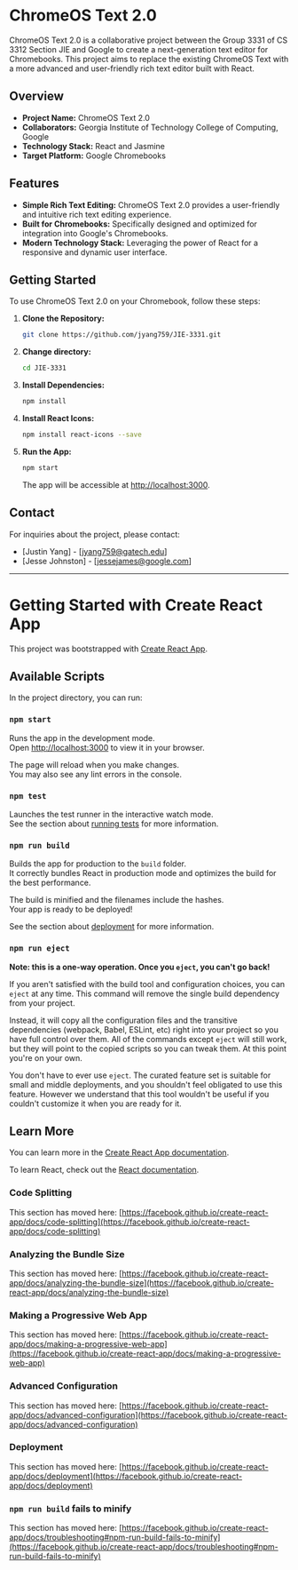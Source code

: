 # ChromeOS Text 2.0

ChromeOS Text 2.0 is a collaborative project between the Group 3331 of CS 3312 Section JIE and Google to create a next-generation text editor for Chromebooks. This project aims to replace the existing ChromeOS Text with a more advanced and user-friendly rich text editor built with React.

## Overview

- **Project Name:** ChromeOS Text 2.0
- **Collaborators:** Georgia Institute of Technology College of Computing, Google
- **Technology Stack:** React and Jasmine
- **Target Platform:** Google Chromebooks

## Features

- **Simple Rich Text Editing:** ChromeOS Text 2.0 provides a user-friendly and intuitive rich text editing experience.
- **Built for Chromebooks:** Specifically designed and optimized for integration into Google's Chromebooks.
- **Modern Technology Stack:** Leveraging the power of React for a responsive and dynamic user interface.

## Getting Started

To use ChromeOS Text 2.0 on your Chromebook, follow these steps:

1. **Clone the Repository:**
   ```bash
   git clone https://github.com/jyang759/JIE-3331.git
   ```
2. **Change directory:**
   ```bash
   cd JIE-3331
   ```

3. **Install Dependencies:**
   ```bash
   npm install
   ```

4. **Install React Icons:**
   ```bash
   npm install react-icons --save
   ```

5. **Run the App:**
   ```bash
   npm start
   ```



   The app will be accessible at [http://localhost:3000](http://localhost:3000).

## Contact

For inquiries about the project, please contact:

- [Justin Yang] - [jyang759@gatech.edu]
- [Jesse Johnston] - [jessejames@google.com]

---


# Getting Started with Create React App

This project was bootstrapped with [Create React App](https://github.com/facebook/create-react-app).

## Available Scripts

In the project directory, you can run:

### `npm start`

Runs the app in the development mode.\
Open [http://localhost:3000](http://localhost:3000) to view it in your browser.

The page will reload when you make changes.\
You may also see any lint errors in the console.

### `npm test`

Launches the test runner in the interactive watch mode.\
See the section about [running tests](https://facebook.github.io/create-react-app/docs/running-tests) for more information.

### `npm run build`

Builds the app for production to the `build` folder.\
It correctly bundles React in production mode and optimizes the build for the best performance.

The build is minified and the filenames include the hashes.\
Your app is ready to be deployed!

See the section about [deployment](https://facebook.github.io/create-react-app/docs/deployment) for more information.

### `npm run eject`

**Note: this is a one-way operation. Once you `eject`, you can't go back!**

If you aren't satisfied with the build tool and configuration choices, you can `eject` at any time. This command will remove the single build dependency from your project.

Instead, it will copy all the configuration files and the transitive dependencies (webpack, Babel, ESLint, etc) right into your project so you have full control over them. All of the commands except `eject` will still work, but they will point to the copied scripts so you can tweak them. At this point you're on your own.

You don't have to ever use `eject`. The curated feature set is suitable for small and middle deployments, and you shouldn't feel obligated to use this feature. However we understand that this tool wouldn't be useful if you couldn't customize it when you are ready for it.

## Learn More

You can learn more in the [Create React App documentation](https://facebook.github.io/create-react-app/docs/getting-started).

To learn React, check out the [React documentation](https://reactjs.org/).

### Code Splitting

This section has moved here: [https://facebook.github.io/create-react-app/docs/code-splitting](https://facebook.github.io/create-react-app/docs/code-splitting)

### Analyzing the Bundle Size

This section has moved here: [https://facebook.github.io/create-react-app/docs/analyzing-the-bundle-size](https://facebook.github.io/create-react-app/docs/analyzing-the-bundle-size)

### Making a Progressive Web App

This section has moved here: [https://facebook.github.io/create-react-app/docs/making-a-progressive-web-app](https://facebook.github.io/create-react-app/docs/making-a-progressive-web-app)

### Advanced Configuration

This section has moved here: [https://facebook.github.io/create-react-app/docs/advanced-configuration](https://facebook.github.io/create-react-app/docs/advanced-configuration)

### Deployment

This section has moved here: [https://facebook.github.io/create-react-app/docs/deployment](https://facebook.github.io/create-react-app/docs/deployment)

### `npm run build` fails to minify

This section has moved here: [https://facebook.github.io/create-react-app/docs/troubleshooting#npm-run-build-fails-to-minify](https://facebook.github.io/create-react-app/docs/troubleshooting#npm-run-build-fails-to-minify)
